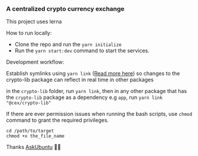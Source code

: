 ### A centralized crypto currency exchange

This project uses lerna

How to run locally:

- Clone the repo and run the `yarn initialize`
- Run the `yarn start:dev` command to start the services.

Development workflow:

Establish symlinks using `yarn link` ([Read more here](https://classic.yarnpkg.com/lang/en/docs/cli/link/))
so changes to the crypto-lib package can reflect in real time in other packages

in the `crypto-lib` folder, run `yarn link`, then in any other package that has the `crypto-lib` package as a dependency
e.g `app`, run `yarn link "@cex/crypto-lib"`

If there are ever permission issues when running the bash scripts, use `chmod` command to grant the required privileges.

```
cd /path/to/target
chmod +x the_file_name
```

Thanks [AskUbuntu](https://askubuntu.com/questions/409025/permission-denied-when-running-sh-scripts) 🚀🚀
